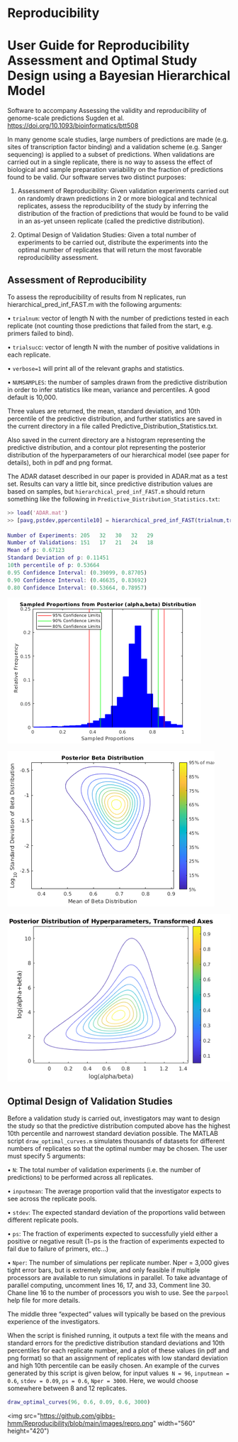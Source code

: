 # Reproducibility

 User Guide for Reproducibility Assessment and Optimal Study Design using a Bayesian Hierarchical Model
 ============= 
 
 Software to accompany Assessing the validity and reproducibility of genome-scale predictions Sugden et al. https://doi.org/10.1093/bioinformatics/btt508

In many genome scale studies, large numbers of predictions are made (e.g. sites of transcription factor binding) and a validation scheme (e.g. Sanger sequencing) is applied to a subset of predictions. When validations are carried out in a single replicate, there is no way to assess the effect of biological and sample preparation variability on the fraction of predictions found to be valid. Our software serves two distinct purposes:

1.	Assessment of Reproducibility: Given validation experiments carried out on randomly drawn predictions in 2 or more biological and technical replicates, assess the reproducibility of the study by inferring the distribution of the fraction of predictions that would be found to be valid in an as-yet unseen replicate (called the predictive distribution).

2.	Optimal Design of Validation Studies: Given a total number of experiments to be carried out, distribute the experiments into the optimal number of replicates that will return the most favorable reproducibility assessment.

Assessment of Reproducibility
--------------- 

To assess the reproducibility of results from N replicates, run hierarchical_pred_inf_FAST.m with the following arguments:

•	`trialnum`: vector of length N with the number of predictions tested in each replicate (not counting those predictions that failed from the start, e.g. primers failed to bind).

•	`trialsuc`c: vector of length N with the number of positive validations in each replicate.

•	`verbose=1` will print all of the relevant graphs and statistics.

•	`NUMSAMPLES`: the number of samples drawn from the predictive distribution in order to infer statistics like mean, variance and percentiles. A good default is 10,000.

Three values are returned, the mean, standard deviation, and 10th percentile of the predictive distribution, and further statistics are saved in the current directory in a file called Predictive_Distribution_Statistics.txt.

Also saved in the current directory are a histogram representing the predictive distribution, and a contour plot representing the posterior distribution of the hyperparameters of our hierarchical model (see paper for details), both in pdf and png format.

The ADAR dataset described in our paper is provided in ADAR.mat as a test set. Results can vary a little bit, since predictive distribution values are based on samples, but `hierarchical_pred_inf_FAST.m` should return something like the following in `Predictive_Distribution_Statistics.txt`:

```matlab
>> load('ADAR.mat')
>> [pavg,pstdev,ppercentile10] = hierarchical_pred_inf_FAST(trialnum,trialsucc,1,10000);

Number of Experiments: 205   32   30   32   29
Number of Validations: 151   17   21   24   18
Mean of p: 0.67123
Standard Deviation of p: 0.11451
10th percentile of p: 0.53664
0.95 Confidence Interval: (0.39099, 0.87705)
0.90 Confidence Interval: (0.46635, 0.83692)
0.80 Confidence Interval: (0.53664, 0.78957)
```

![Posterior Beta](https://github.com/gibbs-hmm/Reproducibility/blob/main/images/Sampled_Proportions_from_Posterior_Beta_Distribution.png
)

![Posterior Beta Contour](https://github.com/gibbs-hmm/Reproducibility/blob/main/images/Contour_Representation_of_Posterior_Beta_Distribution.png
)

![Hyperparameters](https://github.com/gibbs-hmm/Reproducibility/blob/main/images/hyperparameters.png)

Optimal Design of Validation Studies
---------------

Before a validation study is carried out, investigators may want to design the study so that the predictive distribution computed above has the highest 10th percentile and narrowest standard deviation possible. The MATLAB script `draw_optimal_curves.m` simulates thousands of datasets for different numbers of replicates so that the optimal number may be chosen. The user must specify 5 arguments:

•	`N`: The total number of validation experiments (i.e. the number of predictions) to be performed across all replicates.

•	`inputmean`: The average proportion valid that the investigator expects to see across the replicate pools.

•	`stdev`: The expected standard deviation of the proportions valid between different replicate pools.

•	`ps`: The fraction of experiments expected to successfully yield either a positive or negative result (1−ps is the fraction of experiments expected to fail due to failure of primers, etc...)

•	`Nper`: The number of simulations per replicate number. Nper = 3,000 gives tight error bars, but is extremely slow, and only feasible if multiple processors are available to run simulations in parallel. To take advantage of parallel computing, uncomment lines 16, 17, and 33, Comment line 30.  Chane line 16 to the number of processors you wish to use.  See the `parpool` help file for more details.

The middle three “expected” values will typically be based on the previous experience of the investigators.

When the script is finished running, it outputs a text file with the means and standard errors for the predictive distribution standard deviations and 10th percentiles for each replicate number, and a plot of these values (in pdf and png format) so that an assignment of replicates with low standard deviation and high 10th percentile can be easily chosen. An example of the curves generated by this script is given below, for input values` N = 96`, `inputmean = 0.6`, `stdev = 0.09`, `ps = 0.6`, `Nper = 3000`. Here, we would choose somewhere between 8 and 12 replicates.

```matlab
draw_optimal_curves(96, 0.6, 0.09, 0.6, 3000)
```

<img src="https://github.com/gibbs-hmm/Reproducibility/blob/main/images/repro.png" width="560" height="420")


